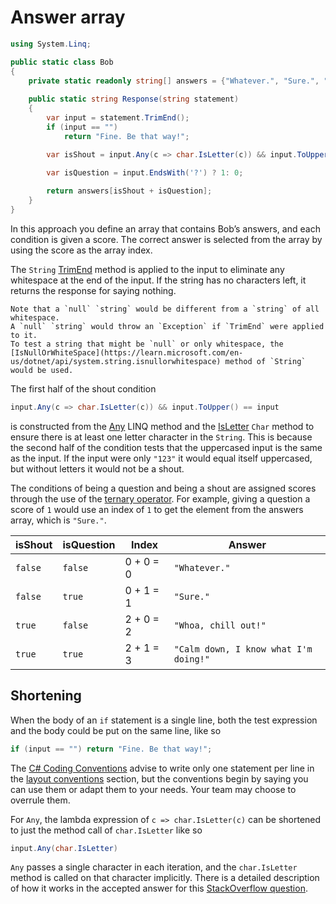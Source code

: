 # Answer array

```csharp
using System.Linq;

public static class Bob
{
    private static readonly string[] answers = {"Whatever.", "Sure.", "Whoa, chill out!", "Calm down, I know what I'm doing!"};
    
    public static string Response(string statement)
    {
        var input = statement.TrimEnd();
        if (input == "")
            return "Fine. Be that way!";

        var isShout = input.Any(c => char.IsLetter(c)) && input.ToUpper() == input ? 2: 0;
        
        var isQuestion = input.EndsWith('?') ? 1: 0;

        return answers[isShout + isQuestion];
    }
}
```

In this approach you define an array that contains Bob’s answers, and each condition is given a score.
The correct answer is selected from the array by using the score as the array index.

The `String` [TrimEnd][trimend] method is applied to the input to eliminate any whitespace at the end of the input.
If the string has no characters left, it returns the response for saying nothing.

```exercism/caution
Note that a `null` `string` would be different from a `string` of all whitespace.
A `null` `string` would throw an `Exception` if `TrimEnd` were applied to it.
To test a string that might be `null` or only whitespace, the [IsNullOrWhiteSpace](https://learn.microsoft.com/en-us/dotnet/api/system.string.isnullorwhitespace) method of `String` would be used.
```

The first half of the shout condition 

```csharp
input.Any(c => char.IsLetter(c)) && input.ToUpper() == input
```

is constructed from the [Any][any] LINQ method and the [IsLetter][isletter] `Char` method to ensure there is at least one letter character in the `String`.
This is because the second half of the condition tests that the uppercased input is the same as the input.
If the input were only `"123"` it would equal itself uppercased, but without letters it would not be a shout.

The conditions of being a question and being a shout are assigned scores through the use of the [ternary operator][ternary].
For example, giving a question a score of `1` would use an index of `1` to get the element from the answers array, which is `"Sure."`.

| isShout | isQuestion | Index     | Answer                                |
| ------- | ---------- | --------- | ------------------------------------- |
| `false` | `false`    | 0 + 0 = 0 | `"Whatever."`                         |
| `false` | `true`     | 0 + 1 = 1 | `"Sure."`                             |
| `true`  | `false`    | 2 + 0 = 2 | `"Whoa, chill out!"`                  |
| `true`  | `true`     | 2 + 1 = 3 | `"Calm down, I know what I'm doing!"` |


## Shortening

When the body of an `if` statement is a single line, both the test expression and the body could be put on the same line, like so

```csharp
if (input == "") return "Fine. Be that way!";
```

The [C# Coding Conventions][coding-conventions] advise to write only one statement per line in the [layout conventions][layout-conventions] section,
but the conventions begin by saying you can use them or adapt them to your needs.
Your team may choose to overrule them.

For `Any`, the lambda expression of `c => char.IsLetter(c)` can be shortened to just the method call of `char.IsLetter` like so

```csharp
input.Any(char.IsLetter)
```

`Any` passes a single character in each iteration, and the `char.IsLetter` method is called on that character implicitly.
There is a detailed description of how it works in the accepted answer for this [StackOverflow question][method-group].

[trimend]: https://learn.microsoft.com/en-us/dotnet/api/system.string.trimend
[isnullorwhitespace]: https://learn.microsoft.com/en-us/dotnet/api/system.string.isnullorwhitespace
[any]: https://learn.microsoft.com/en-us/dotnet/api/system.linq.enumerable.any
[isletter]: https://learn.microsoft.com/en-us/dotnet/api/system.char.isletter
[ternary]: https://learn.microsoft.com/en-us/dotnet/csharp/language-reference/operators/conditional-operator
[coding-conventions]: https://learn.microsoft.com/en-us/dotnet/csharp/fundamentals/coding-style/coding-conventions
[layout-conventions]: https://learn.microsoft.com/en-us/dotnet/csharp/fundamentals/coding-style/coding-conventions#layout-conventions
[method-group]: https://stackoverflow.com/questions/35420610/passing-a-method-to-a-linq-query
